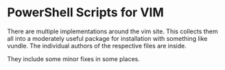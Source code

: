# PowerShell Scripts for VIM

There are multiple implementations around the vim site. This collects them all 
into a moderately useful package for installation with something like
vundle. The individual authors of the respective files are inside.

They include some minor fixes in some places.

